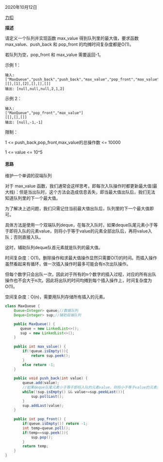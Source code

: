 2020年10月12日

[力扣](https://leetcode-cn.com/problems/dui-lie-de-zui-da-zhi-lcof/)

**描述**

请定义一个队列并实现函数 max_value 得到队列里的最大值，要求函数max_value、push_back 和 pop_front 的均摊时间复杂度都是O(1)。

若队列为空，pop_front 和 max_value 需要返回-1。

示例 1：
```
输入: 
["MaxQueue","push_back","push_back","max_value","pop_front","max_value"]
[[],[1],[2],[],[],[]]
输出: [null,null,null,2,1,2]
```

示例 2：
```
输入: 
["MaxQueue","pop_front","max_value"]
[[],[],[]]
输出: [null,-1,-1]
```

限制：

1 <= push_back,pop_front,max_value的总操作数 <= 10000

1 <= value <= 10^5

#### 思路

维护一个单调的双端队列

对于 max_value 函数，我们通常会这样思考，即每次入队操作时都更新最大值(最大栈)：但是当出队时，这个方法会造成信息丢失，即当最大值出队后，我们无法知道队列里的下一个最大值。

为了解决上述问题，我们只需记住当前最大值出队后，队列里的下一个最大值即可。

具体方法是使用一个双端队列deque，在每次入队时，如果deque队尾元素小于等于即将入队的元素value，则将小于等于value的元素全部出队后，再将value入队；否则直接入队。

这时，辅助队列deque队首元素就是队列的最大值。

时间复杂度：O(1)。删除操作和求最大值操作显然只需要O(1)的时间。而插入操作虽然看起来有循环，做一次插入操作时最多可能会有n次出队操作。

但每个数字只会出队一次，因此对于所有的n个数字的插入过程，对应的所有出队操作也不会大于n次。因此将出队的时间均摊到每个插入操作上，时间复杂度为O(1)。

空间复杂度：O(n)，需要用队列存储所有插入的元素。

```java
class MaxQueue {
    Queue<Integer> queue;//数据队列
    Deque<Integer> sup;//辅助双端队列

    public MaxQueue() {
       queue = new LinkedList<>();
       sup = new LinkedList<>();
    }
    
    public int max_value() {
        if(!queue.isEmpty()){
            return sup.peek();
        }
        else return -1;
    }
    
    public void push_back(int value) {
        queue.add(value);
        //如果deque队尾元素小于等于即将入队的元素value，则将小于等于value的元素全部出队后，再将value入队
        while(!sup.isEmpty() && value>=sup.peekLast()){
            sup.pollLast();
        }
        sup.addLast(value);
    }
    
    public int pop_front() {
        if(queue.isEmpty()) return -1;
        int temp=queue.poll();
        if(temp==sup.peek()){
            sup.pop();
        }
        return temp;
    }
}
```

